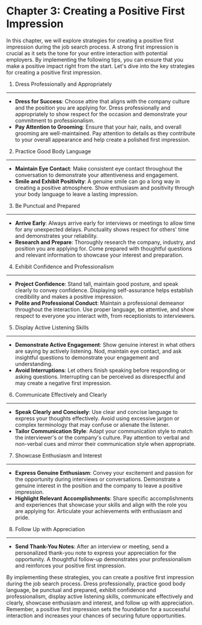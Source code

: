 Chapter 3: Creating a Positive First Impression
===============================================

In this chapter, we will explore strategies for creating a positive first impression during the job search process. A strong first impression is crucial as it sets the tone for your entire interaction with potential employers. By implementing the following tips, you can ensure that you make a positive impact right from the start. Let's dive into the key strategies for creating a positive first impression.

1. Dress Professionally and Appropriately
-----------------------------------------

* **Dress for Success**: Choose attire that aligns with the company culture and the position you are applying for. Dress professionally and appropriately to show respect for the occasion and demonstrate your commitment to professionalism.
* **Pay Attention to Grooming**: Ensure that your hair, nails, and overall grooming are well-maintained. Pay attention to details as they contribute to your overall appearance and help create a polished first impression.

2. Practice Good Body Language
------------------------------

* **Maintain Eye Contact**: Make consistent eye contact throughout the conversation to demonstrate your attentiveness and engagement.
* **Smile and Exhibit Positivity**: A genuine smile can go a long way in creating a positive atmosphere. Show enthusiasm and positivity through your body language to leave a lasting impression.

3. Be Punctual and Prepared
---------------------------

* **Arrive Early**: Always arrive early for interviews or meetings to allow time for any unexpected delays. Punctuality shows respect for others' time and demonstrates your reliability.
* **Research and Prepare**: Thoroughly research the company, industry, and position you are applying for. Come prepared with thoughtful questions and relevant information to showcase your interest and preparation.

4. Exhibit Confidence and Professionalism
-----------------------------------------

* **Project Confidence**: Stand tall, maintain good posture, and speak clearly to convey confidence. Displaying self-assurance helps establish credibility and makes a positive impression.
* **Polite and Professional Conduct**: Maintain a professional demeanor throughout the interaction. Use proper language, be attentive, and show respect to everyone you interact with, from receptionists to interviewers.

5. Display Active Listening Skills
----------------------------------

* **Demonstrate Active Engagement**: Show genuine interest in what others are saying by actively listening. Nod, maintain eye contact, and ask insightful questions to demonstrate your engagement and understanding.
* **Avoid Interruptions**: Let others finish speaking before responding or asking questions. Interrupting can be perceived as disrespectful and may create a negative first impression.

6. Communicate Effectively and Clearly
--------------------------------------

* **Speak Clearly and Concisely**: Use clear and concise language to express your thoughts effectively. Avoid using excessive jargon or complex terminology that may confuse or alienate the listener.
* **Tailor Communication Style**: Adapt your communication style to match the interviewer's or the company's culture. Pay attention to verbal and non-verbal cues and mirror their communication style when appropriate.

7. Showcase Enthusiasm and Interest
-----------------------------------

* **Express Genuine Enthusiasm**: Convey your excitement and passion for the opportunity during interviews or conversations. Demonstrate a genuine interest in the position and the company to leave a positive impression.
* **Highlight Relevant Accomplishments**: Share specific accomplishments and experiences that showcase your skills and align with the role you are applying for. Articulate your achievements with enthusiasm and pride.

8. Follow Up with Appreciation
------------------------------

* **Send Thank-You Notes**: After an interview or meeting, send a personalized thank-you note to express your appreciation for the opportunity. A thoughtful follow-up demonstrates your professionalism and reinforces your positive first impression.

By implementing these strategies, you can create a positive first impression during the job search process. Dress professionally, practice good body language, be punctual and prepared, exhibit confidence and professionalism, display active listening skills, communicate effectively and clearly, showcase enthusiasm and interest, and follow up with appreciation. Remember, a positive first impression sets the foundation for a successful interaction and increases your chances of securing future opportunities.
